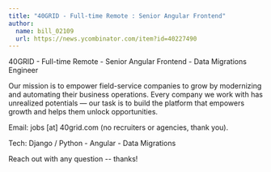 ```yaml
---
title: "40GRID - Full-time Remote : Senior Angular Frontend"
author:
  name: bill_02109
  url: https://news.ycombinator.com/item?id=40227490
---
```

40GRID - Full-time Remote - Senior Angular Frontend - Data Migrations Engineer

Our mission is to empower field-service companies to grow by modernizing and automating their business operations. Every company we work with has unrealized potentials — our task is to build the platform that empowers growth and helps them unlock opportunities.

Email: jobs [at] 40grid.com (no recruiters or agencies, thank you).

Tech: Django &#x2F; Python - Angular - Data Migrations

Reach out with any question -- thanks!
